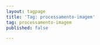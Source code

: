 ```yaml
---
layout: tagpage
title: 'Tag: processamento-imagem'
tag: processamento-imagem
published: false

---
```

